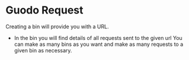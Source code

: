 # Guodo Request
Creating a bin will provide you with a URL.
- In the bin you will find details of all requests sent to the given url
You can make as many bins as you want and make as many requests to a given bin as necessary.
